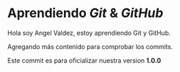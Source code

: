 # Aprendiendo _Git_ & _GitHub_

Hola soy Angel Valdez,  estoy aprendiendo Git y GitHub.

Agregando más contenido para comprobar los commits.

Este commit es para oficializar nuestra version **1.0.0**